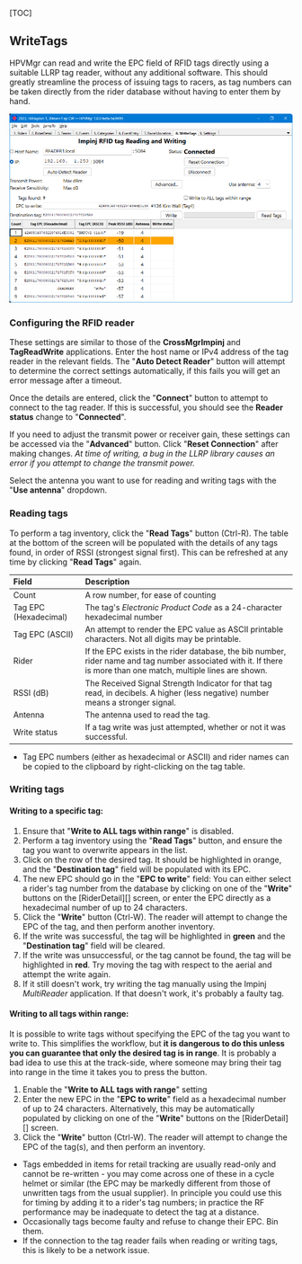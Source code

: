 [TOC]

## WriteTags

HPVMgr can read and write the EPC field of RFID tags directly using a suitable LLRP tag reader, without any additional software.  This should greatly streamline the process of issuing tags to racers, as tag numbers can be taken directly from the rider database without having to enter them by hand.

![HPVMgr WriteTags screen](./images/hpvmgr_writetags.png "HPVMgr WriteTags screen")

### Configuring the RFID reader

These settings are similar to those of the **CrossMgrImpinj** and **TagReadWrite** applications.  Enter the host name or IPv4 address of the tag reader in the relevant fields.  The "**Auto Detect Reader**" button will attempt to determine the correct settings automatically, if this fails you will get an error message after a timeout.

Once the details are entered, click the "**Connect**" button to attempt to connect to the tag reader.  If this is successful, you should see the **Reader status** change to "**Connected**".

If you need to adjust the transmit power or receiver gain, these settings can be accessed via the "**Advanced**" button.  Click "**Reset Connection**" after making changes.  *At time of writing, a bug in the LLRP library causes an error if you attempt to change the transmit power.*

Select the antenna you want to use for reading and writing tags with the "**Use antenna**" dropdown.

### Reading tags

To perform a tag inventory, click the "**Read Tags**" button (Ctrl-R).  The table at the bottom of the screen will be populated with the details of any tags found, in order of RSSI (strongest signal first).  This can be refreshed at any time by clicking "**Read Tags**" again.

Field|Description
:----|:----------
Count|A row number, for ease of counting
Tag EPC (Hexadecimal)|The tag's *Electronic Product Code* as a 24-character hexadecimal number
Tag EPC (ASCII)|An attempt to render the EPC value as ASCII printable characters.  Not all digits may be printable.
Rider|If the EPC exists in the rider database, the bib number, rider name and tag number associated with it.  If there is more than one match, multiple lines are shown.
RSSI (dB)|The Received Signal Strength Indicator for that tag read, in decibels.  A higher (less negative) number means a stronger signal.
Antenna|The antenna used to read the tag.
Write status|If a tag write was just attempted, whether or not it was successful.

* Tag EPC numbers (either as hexadecimal or ASCII) and rider names can be copied to the clipboard by right-clicking on the tag table.

### Writing tags

#### Writing to a specific tag:

1. Ensure that "**Write to ALL tags within range**" is disabled.
1. Perform a tag inventory using the "**Read Tags**" button, and ensure the tag you want to overwrite appears in the list.
1. Click on the row of the desired tag.  It should be highlighted in orange, and the "**Destination tag**" field will be populated with its EPC.
1. The new EPC should go in the "**EPC to write**" field:  You can either select a rider's tag number from the database by clicking on one of the "**Write**" buttons on the [RiderDetail][] screen, or enter the EPC directly as a hexadecimal number of up to 24 characters.
1. Click the "**Write**" button (Ctrl-W).  The reader will attempt to change the EPC of the tag, and then perform another inventory.
1. If the write was successful, the tag will be highlighted in **green** and the "**Destination tag**" field will be cleared.
1. If the write was unsuccessful, or the tag cannot be found, the tag will be highlighted in **red**.  Try moving the tag with respect to the aerial and attempt the write again. 
1. If it still doesn't work, try writing the tag manually using the Impinj *MultiReader* application.  If that doesn't work, it's probably a faulty tag.

#### Writing to all tags within range:

It is possible to write tags without specifying the EPC of the tag you want to write to.  This simplifies the workflow, but **it is dangerous to do this unless you can guarantee that only the desired tag is in range**.  It is probably a bad idea to use this at the track-side, where someone may bring their tag into range in the time it takes you to press the button.

1. Enable the "**Write to ALL tags with range**" setting
1. Enter the new EPC in the "**EPC to write**" field as a hexadecimal number of up to 24 characters.  Alternatively, this may be automatically populated by clicking on one of the "**Write**" buttons on the [RiderDetail][] screen.
1. Click the "**Write**" button (Ctrl-W).  The reader will attempt to change the EPC of the tag(s), and then perform an inventory.

* Tags embedded in items for retail tracking are usually read-only and cannot be re-written - you may come across one of these in a cycle helmet or similar (the EPC may be markedly different from those of unwritten tags from the usual supplier).  In principle you could use this for timing by adding it to a rider's tag numbers; in practice the RF performance may be inadequate to detect the tag at a distance.
* Occasionally tags become faulty and refuse to change their EPC.  Bin them.
* If the connection to the tag reader fails when reading or writing tags, this is likely to be a network issue.
